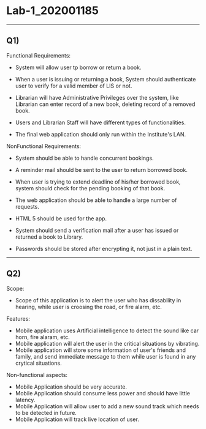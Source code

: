 # Lab-1_202001185
***

## Q1)

Functional Requirements:

* System will allow user tp borrow or return a book.

* When a user is issuing or returning a book, System should authenticate user to verify for a valid member of LIS or not.

* Librarian will have Administrative Privileges over the system, 
like Librarian can enter record of a new book, deleting record of a removed book.

* Users and Librarian Staff will have different types of functionalities.

* The final web application should only run within the Institute's LAN.


NonFunctional Requirements:

* System should be able to handle concurrent bookings.

* A reminder mail should be sent to the user to return borrowed book.

* When user is trying to extend deadline of his/her borrowed book, system should check for the pending booking of that book.

* The web application should be able to handle a large number of requests.

* HTML 5 should be used for the app.

* System should send a verification mail after a user has issued or returned a  book to Library.

* Passwords should be stored after encrypting it, not just in a plain text.

---
## Q2)

Scope: 
* Scope of this application is to alert the user who has dissability in hearing, while user is croosing the road, or fire alarm, etc. 

Features:

* Mobile application uses Artificial intelligence to detect the sound like car horn, fire alaram, etc.
* Mobile application will alert the user in the critical situations by vibrating.
* Mobile application will store some information of user's friends and family, and send immediate message to them while user is found in any crytical situations.

Non-functional aspects:

* Mobile Application should be very accurate.
* Mobile Application should consume less power and should have little latency.
* Mobile Application will allow user to add a new sound track which needs to be detected in future.
* Mobile Application will track live location of user.
